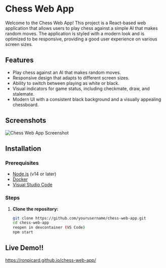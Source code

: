 # Chess Web App

Welcome to the Chess Web App! This project is a React-based web application that allows users to play chess against a simple AI that makes random moves. The application is styled with a modern look and is optimized to be responsive, providing a good user experience on various screen sizes.

## Features

- Play chess against an AI that makes random moves.
- Responsive design that adapts to different screen sizes.
- Ability to switch between playing as white or black.
- Visual indicators for game status, including checkmate, draw, and stalemate.
- Modern UI with a consistent black background and a visually appealing chessboard.

## Screenshots

![Chess Web App Screenshot](screenshot.png)

## Installation

### Prerequisites

- [Node.js](https://nodejs.org/) (v14 or later)
- [Docker](https://www.docker.com/)
- [Visual Studio Code](https://code.visualstudio.com/)

### Steps

1. **Clone the repository:**
   ```bash
   git clone https://github.com/yourusername/chess-web-app.git
   cd chess-web-app
   reopen in devcontainer (VS Code)
   npm start

## Live Demo!!
https://ronpicard.github.io/chess-web-app/
